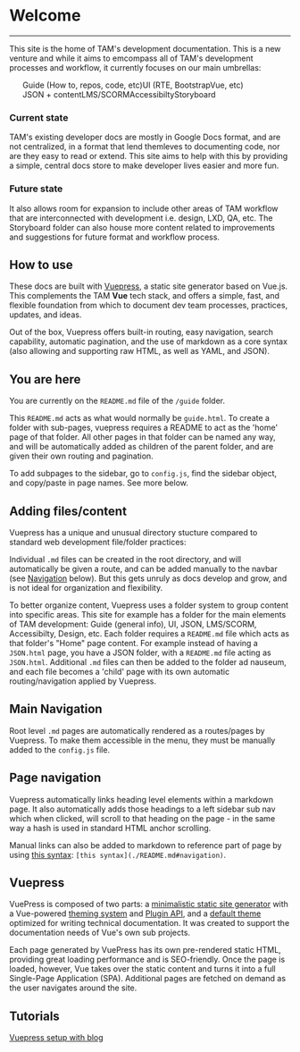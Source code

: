 # **Welcome**
---

This site is the home of TAM's development documentation.  This is a new venture and while it aims to emcompass all of TAM's development processes and workflow, it currently focuses on our main umbrellas:

<ul id="welcome" style="list-style: none; display: flex; flex-wrap: wrap;">
    <li>Guide (How to, repos, code, etc)</li>
    <li>UI (RTE, BootstrapVue, etc)</li>
    <li>JSON + content</li>
    <li>LMS/SCORM</li>
    <li>Accessibilty</li>
    <li>Storyboard</li>
</ul>

### Current state

TAM's existing developer docs are mostly in Google Docs format, and are not centralized, in a format that lend themleves to documenting code, nor are they easy to read or extend. This site aims to help with this by providing a simple, central docs store to make developer lives easier and more fun.

### Future state

It also allows room for expansion to include other areas of TAM workflow that are interconnected with development i.e. design, LXD, QA, etc. The Storyboard folder can also house more content related to improvements and suggestions for future format and workflow process.

## How to use

These docs are built with [Vuepress](./README.md#vuepress), a static site generator based on Vue.js. This complements the TAM **Vue** tech stack, and offers a simple, fast, and flexible foundation from which to document dev team processes, practices, updates, and ideas.

Out of the box, Vuepress offers built-in routing, easy navigation, search capability, automatic pagination, and the use of markdown as a core syntax (also allowing and supporting raw HTML, as well as YAML, and JSON).

## You are here

You are currently on the `README.md` file of the `/guide` folder.

This `README.md` acts as what would normally be `guide.html`. To create a folder with sub-pages, vuepress requires a README to act as the 'home' page of that folder. All other pages in that folder can be named any way, and will be automatically added as children of the parent folder, and are given their own routing and pagination. 

To add subpages to the sidebar, go to `config.js`, find the sidebar object, and copy/paste in page names. See more below.

## Adding files/content

Vuepress has a unique and unusual directory stucture compared to standard web development file/folder practices:

Individual `.md` files can be created in the root directory, and will automatically be given a route, and can be added manually to the navbar (see [Navigation](./README.md#main-navigation) below). But this gets unruly as docs develop and grow, and is not ideal for organization and flexibility.

To better organize content, Vuepress uses a folder system to group content into specific areas. This site for example has a folder for the main elements of TAM development: Guide (general info), UI, JSON, LMS/SCORM, Accessibilty, Design, etc. Each folder requires a `README.md` file which acts as that folder's "Home" page content. For example instead of having a `JSON.html` page, you have a JSON folder, with a `README.md` file acting as `JSON.html`. Additional `.md` files can then be added to the folder ad nauseum, and each file becomes a 'child' page with its own automatic routing/navigation applied by Vuepress.

## Main Navigation

Root level `.md` pages are automatically rendered as a routes/pages by Vuepress. To make them accessible in the menu, they must be manually added to the `config.js` file.

## Page navigation

Vuepress automatically links heading level elements within a markdown page. It also automatically adds those headings to a left sidebar sub nav which when clicked, will scroll to that heading on the page - in the same way a hash is used in standard HTML anchor scrolling.

Manual links can also be added to markdown to reference part of page by using [this syntax](./README.md#navigation): `[this syntax](./README.md#navigation)`.

## Vuepress

VuePress is composed of two parts: a [minimalistic static site generator](https://github.com/vuejs/vuepress/tree/master/packages/%40vuepress/core) with a Vue-powered [theming system](https://v1.vuepress.vuejs.org/theme/) and [Plugin API](https://v1.vuepress.vuejs.org/plugin/), and a [default theme](https://v1.vuepress.vuejs.org/theme/default-theme-config.html) optimized for writing technical documentation. It was created to support the documentation needs of Vue's own sub projects.

Each page generated by VuePress has its own pre-rendered static HTML, providing great loading performance and is SEO-friendly. Once the page is loaded, however, Vue takes over the static content and turns it into a full Single-Page Application (SPA). Additional pages are fetched on demand as the user navigates around the site.

## Tutorials

[Vuepress setup with blog](https://snipcart.com/blog/vuepress-tutorial-vuejs-documentation)
